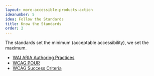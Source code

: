 ```yaml
---
layout: more-accessible-products-action
ideanumber: 5
idea: Follow the Standards
title: Know the Standards
order: 2
---
```


The standards set the minimum (acceptable accessibility), we set the maximum.

- [WAI ARIA Authoring Practices](https://www.w3.org/TR/wai-aria-practices-1.2/)
- [WCAG POUR](https://www.w3.org/WAI/standards-guidelines/wcag/glance/)
- [WCAG Success Criteria](https://www.w3.org/WAI/WCAG21/quickref/?currentsidebar=%23col_overview&levels=aaa&technologies=smil%2Cpdf%2Cflash%2Csl)
